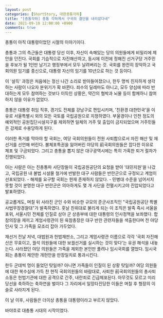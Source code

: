 ```yaml
---
layout: post
categories: [ShortStory, 대한총통각하]
title: "[총통각하] 총통 각하께서 구국의 결단을 내리셨다네"
date: 2021-09-10 12:00:00 +0900
comments: true
---
```


총통이 아직 대통령이었던 시절의 이야기이다.

총통과 그의 측근들은 대통령 당선 이후, 자신이 속해있는 당의 의원들에게 비밀리에 제안을 던진다. 국회를 기습적으로 자진해산하고, 동시에 이전에 정해진 선거구당 거주민을 후보가 될 1인만 남기고 행정부에서 모두 날려버리는 것. 국회를 완전히 장악하고 국회의원 임기를 종신으로, 대통령 자신의 임기를 10년으로 하는 것 등이다.

이 '설득' 과정은 처음에는 정신 나간 소리로 받아들여졌으나, 한두 명씩 진지하게 생각하는 사람이 나오자 분위기가 확 바뀐다. 죄수의 딜레마도 아니고, 모두 양심에 따라 반대하는게 모두 참여하는 것보다 이득인 상황은, 약간의 협박과 뇌물 등이 함께하니 참여하지 않을 이유가 없었다.

총통은 대통령 취임 직후, 경기도 전체를 강남구로 편입시키며, '친환경 대한민국'을 이유로 서울특별시 외의 모든 국토를 국립공원으로 지정하였다. 부울경이나 인천 정도의 예외적인 공원집단시설지구를 제외하면 일체의 거주 및 출입이 금지되었으며 거주민들은 강제로 수용당하게 된다.

이러한 폭거를 막아야 할 국회는, 여당 국회의원들이 전원 사퇴함으로서 자진 해산 및 재선거를 선언해 버린다. 불체포특권을 잃어버린 야당의 前국회의원들은 잡다한 이유로 체포 및 구금되었다. 그리고 총통을 뽑지 않은 대구광역시에는 특히 가혹한 퇴거 절차가 진행되었다.

아는 사람은 아는 친총통파 사단장들이 국립공원공단의 요청을 받아 '대민지원'을 나갔고, 국립공원 내 불법 시설물 철거에 반발한 대구 사람들은 반란군으로 규정되고 계엄이 선포되었다. - 해제를 요구할 국회는 현재 존재하지 않았다. - 민병대 수준을 넘어서지 못할 것이 분명한 대구 반란군은 의아하게도 몇 개 사단을 전멸시키고야 진압되었다고 발표하였다.

공교롭게도, 며칠 뒤 사라진 군인 수와 비슷한 규모의 준군사조직인 "국립공원공단 특별사법무장경찰대"가 발족하였다. 훗날 친위대로 불리게 되는 이 조직은 발족 즉시 서울을 포위, 서울시민 전체를 인질로 삼아 군 상층부에 대한 대통령의 인사정책을 보좌했다. 합참의장을 제끼고 계엄사령관이 된 육참총장은 대구 반란 관련자들을 색출한다며 전 야당 인사 및 그 가족을 모조리 잡아 가두었다.

재선거 전날 저녁, 대법원과 헌법재판소, 그리고 계엄사령관 이름으로 각각 '국회 자진해산은 무효이고, 궐석 의원들에 대한 보궐선거를 실시하는 것이 맞다'는 유권 해석을 내놓는다. 사라졌던 야당 의원들은 가족을 제외한 본인만 풀려나 임시국회를 열었다. 임시국회는 총통이 제안한 개헌안을 만장일치로 통과시킨다.

한두 군데씩 멍이 들었던 탓일까? 아니면 가족들이 인질이 된 상황 탓일까? 여당 의원들에 대한 복수심에 가득 찬 현직 국회의원들의 바람대로, 사퇴한 前국회의원들의 총사퇴 소동은 헌법기관에 대한 공격으로 간주, 내란죄로 긴급체포된다. 아무것도 모르고 미리 당선을 축하하는 축하연을 벌이다 그 자리에서 일망타진당한 이들은 며칠 후 형장의 이슬로 사라지게 된다.

이 날 이후, 사람들은 더이상 총통을 대통령이라고 부르지 않았다.

바야흐로 대총통 시대의 시작이었다.
